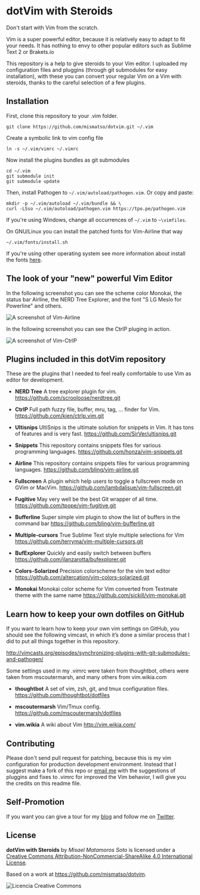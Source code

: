 # dotVim with Steroids

Don't start with Vim from the scratch.

Vim is a super powerful editor, because it is relatively easy to adapt to fit your needs. It has nothing to envy to other popular editors such as Sublime Text 2 or Brakets.io

This repository is a help to give steroids to your Vim editor. I uploaded my configuration files and pluggins (through git submodules for easy installation), with these you can convert your regular Vim on a Vim with steroids, thanks to the careful selection of a few plugins.


## Installation

First, clone this repository to your .vim folder.

    git clone https://github.com/mismatso/dotvim.git ~/.vim

Create a symbolic link to vim config file

    ln -s ~/.vim/vimrc ~/.vimrc

Now install the plugins bundles as git submodules

    cd ~/.vim
    git submodule init
    git submodule update

Then, install Pathogen to `~/.vim/autoload/pathogen.vim`.  Or copy and paste:

    mkdir -p ~/.vim/autoload ~/.vim/bundle && \
    curl -LSso ~/.vim/autoload/pathogen.vim https://tpo.pe/pathogen.vim

If you're using Windows, change all occurrences of `~/.vim` to `~\vimfiles`.

On GNU/Linux you can install the patched fonts for Vim-Airline that way

    ~/.vim/fonts/install.sh

If you're using other operating system see more information about install the fonts [here](https://powerline.readthedocs.org/en/latest/installation.html#fonts-installation).

## The look of your "new" powerful Vim Editor

In the following screenshot you can see the scheme color Monokai, the status bar Airline, the NERD Tree Explorer, and the font "S LG Meslo for Powerline" and others.

![A screenshot of Vim-Airline](https://s3.amazonaws.com/mismatso/public/vim/screenshots/vim-airline.png  "Vim-Airline")

In the following screenshot you can see the CtrlP pluging in action.

![A screenshot of Vim-CtrlP](https://s3.amazonaws.com/mismatso/public/vim/screenshots/vim-ctrlp.png  "Vim-CtrlP")


## Plugins included in this dotVim repository

These are the plugins that I needed to feel really comfortable to use Vim as editor for development.

* **NERD Tree**
A tree explorer plugin for vim.
https://github.com/scrooloose/nerdtree.git

* **CtrlP**
Full path fuzzy file, buffer, mru, tag, ... finder for Vim.
https://github.com/kien/ctrlp.vim.git

 * **Ultisnips**
UltiSnips is the ultimate solution for snippets in Vim. It has tons of features and is very fast.
https://github.com/SirVer/ultisnips.git

* **Snippets**
This repository contains snippets files for various programming languages.
https://github.com/honza/vim-snippets.git

* **Airline**
This repository contains snippets files for various programming languages.
https://github.com/bling/vim-airline.git

* **Fullscreen**
A plugin which help users to toggle a fullscreen mode on GVim or MacVim.
https://github.com/lambdalisue/vim-fullscreen.git

* **Fugitive**
May very well be the best Git wrapper of all time.
https://github.com/tpope/vim-fugitive.git

* **Bufferline**
Super simple vim plugin to show the list of buffers in the command bar
https://github.com/bling/vim-bufferline.git

* **Multiple-cursors**
True Sublime Text style multiple selections for Vim
https://github.com/terryma/vim-multiple-cursors.git

* **BufExplorer**
Quickly and easily switch between buffers
https://github.com/jlanzarotta/bufexplorer.git

* **Colors-Solarized**
Precision colorscheme for the vim text editor
https://github.com/altercation/vim-colors-solarized.git

* **Monokai**
Monokai color scheme for Vim converted from Textmate theme with the same name
https://github.com/sickill/vim-monokai.git


## Learn how to keep your own dotfiles on GitHub

If you want to learn how to keep your own vim settings on GitHub, you should see the following vimcast, in which it’s done a similar process that I did to put all things together in this repository.

http://vimcasts.org/episodes/synchronizing-plugins-with-git-submodules-and-pathogen/

Some settings used in my .vimrc were taken from thoughtbot, others were taken from mscoutermarsh, and many others from vim.wikia.com

* **thoughtbot**
A set of vim, zsh, git, and tmux configuration files.
https://github.com/thoughtbot/dotfiles

* **mscoutermarsh**
Vim/Tmux config.
https://github.com/mscoutermarsh/dotfiles

* **vim.wikia**
A wiki about Vim
http://vim.wikia.com/


## Contributing

Please don't send pull request for patching, because this is my vim configuration for production development environment. Instead that I suggest make a fork of this repo or [email me](mailto:mismatso@gmail.com)  with the suggestions of pluggins and fixes to .vimrc for improved the Vim behavior, I will give you the credits on this readme file.


## Self-Promotion

If you want you can give a tour for my [blog](http://www.mizaqblog.com) and follow me on [Twitter](https://twitter.com/mismatso).


## License

**dotVim with Steroids** by *Misael Matamoros Soto* is licensed under a [Creative Commons Attribution-NonCommercial-ShareAlike 4.0 International License](http://creativecommons.org/licenses/by-nc-sa/4.0/).

Based on a work at https://github.com/mismatso/dotvim.

![Licencia Creative Commons](https://i.creativecommons.org/l/by-nc-sa/4.0/88x31.png) 
